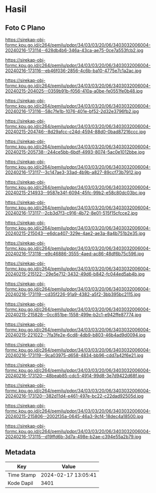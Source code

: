 # Hasil

## Foto C Plano

https://sirekap-obj-formc.kpu.go.id/c264/pemilu/pdpr/34/03/03/20/06/3403032006004-20240216-173114--628db4b6-346a-43ca-ae75-0ce7a553fcb2.jpg

https://sirekap-obj-formc.kpu.go.id/c264/pemilu/pdpr/34/03/03/20/06/3403032006004-20240216-173116--eb46f036-2856-4c6b-ba10-4775e7c1a2ac.jpg

https://sirekap-obj-formc.kpu.go.id/c264/pemilu/pdpr/34/03/03/20/06/3403032006004-20240215-204025--0359b91b-f056-410a-a0be-fe0551fe0b48.jpg

https://sirekap-obj-formc.kpu.go.id/c264/pemilu/pdpr/34/03/03/20/06/3403032006004-20240216-173116--58c7fe1b-1076-401e-bf52-2d32e3796fb2.jpg

https://sirekap-obj-formc.kpu.go.id/c264/pemilu/pdpr/34/03/03/20/06/3403032006004-20240215-204746--8d29afcc-c24d-4594-88d0-0bad87216ccc.jpg

https://sirekap-obj-formc.kpu.go.id/c264/pemilu/pdpr/34/03/03/20/06/3403032006004-20240215-205738--244ce5bb-6bdf-4993-8074-5ac0e1012bbe.jpg

https://sirekap-obj-formc.kpu.go.id/c264/pemilu/pdpr/34/03/03/20/06/3403032006004-20240216-173117--3c147ae3-33ad-4b9b-a827-89ccf73b7912.jpg

https://sirekap-obj-formc.kpu.go.id/c264/pemilu/pdpr/34/03/03/20/06/3403032006004-20240215-214933--9587e34f-6094-45fc-99b2-e58c80dc03bc.jpg

https://sirekap-obj-formc.kpu.go.id/c264/pemilu/pdpr/34/03/03/20/06/3403032006004-20240216-173117--2cb3d7f3-c916-4b72-8e01-515f15cfcce2.jpg

https://sirekap-obj-formc.kpu.go.id/c264/pemilu/pdpr/34/03/03/20/06/3403032006004-20240215-215043--e6dca407-329e-4ae2-ae3a-8a4b751b2e35.jpg

https://sirekap-obj-formc.kpu.go.id/c264/pemilu/pdpr/34/03/03/20/06/3403032006004-20240216-173118--e9c46886-3555-4aed-ac86-48df6b75c596.jpg

https://sirekap-obj-formc.kpu.go.id/c264/pemilu/pdpr/34/03/03/20/06/3403032006004-20240215-215122--29e5e712-3432-49d6-b842-fc044ed5ab4b.jpg

https://sirekap-obj-formc.kpu.go.id/c264/pemilu/pdpr/34/03/03/20/06/3403032006004-20240216-173119--cd35f226-91a9-4382-a5f2-3bb395bc2115.jpg

https://sirekap-obj-formc.kpu.go.id/c264/pemilu/pdpr/34/03/03/20/06/3403032006004-20240215-215828--0cc851be-1558-499e-b2c1-e942ffe87774.jpg

https://sirekap-obj-formc.kpu.go.id/c264/pemilu/pdpr/34/03/03/20/06/3403032006004-20240215-221022--7fa3fe2e-6cd8-4db9-b803-46b4ad9d0094.jpg

https://sirekap-obj-formc.kpu.go.id/c264/pemilu/pdpr/34/03/03/20/06/3403032006004-20240216-173119--9ca03975-d658-4834-bb96-cdd7a42f6e21.jpg

https://sirekap-obj-formc.kpu.go.id/c264/pemilu/pdpr/34/03/03/20/06/3403032006004-20240216-173120--48beab85-cdc5-4914-99d8-3e7d9422d68f.jpg

https://sirekap-obj-formc.kpu.go.id/c264/pemilu/pdpr/34/03/03/20/06/3403032006004-20240216-173120--382d11d4-e461-497e-bc22-c22dad92505d.jpg

https://sirekap-obj-formc.kpu.go.id/c264/pemilu/pdpr/34/03/03/20/06/3403032006004-20240215-215806--2002f35a-0645-46a3-9cf4-18dec4a18500.jpg

https://sirekap-obj-formc.kpu.go.id/c264/pemilu/pdpr/34/03/03/20/06/3403032006004-20240216-173115--d19ffd6b-3d7a-498e-b2ae-c394e55a2b79.jpg


## Metadata

| Key        | Value               |
| ---------- | ------------------- |
| Time Stamp | 2024-02-17 13:05:41 |
| Kode Dapil | 3401                |




